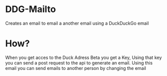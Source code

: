 # DDG-Mailto
Creates an email to email a another email using a DuckDuckGo email

# How?
When you get acces to the Duck Adress Beta you get a Key, Using that key you can send a post request to the api to generate an email. Using this email you can send emails to another person by changing the email